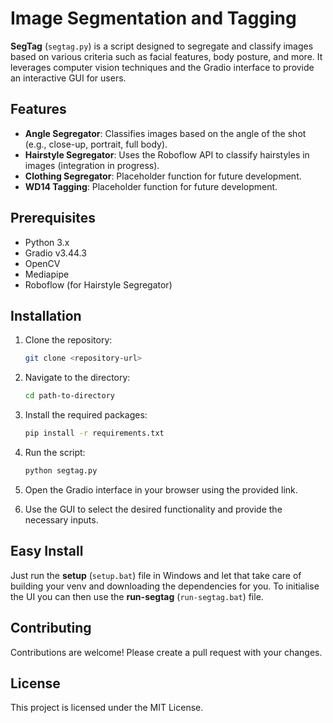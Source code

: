 # Image Segmentation and Tagging

**SegTag** (`segtag.py`) is a script designed to segregate and classify images based on various criteria such as facial features, body posture, and more. It leverages computer vision techniques and the Gradio interface to provide an interactive GUI for users.

## Features

- **Angle Segregator**: Classifies images based on the angle of the shot (e.g., close-up, portrait, full body).
- **Hairstyle Segregator**: Uses the Roboflow API to classify hairstyles in images (integration in progress).
- **Clothing Segregator**: Placeholder function for future development.
- **WD14 Tagging**: Placeholder function for future development.

## Prerequisites

- Python 3.x
- Gradio v3.44.3
- OpenCV
- Mediapipe
- Roboflow (for Hairstyle Segregator)

## Installation

1. Clone the repository:
   ```bash
   git clone <repository-url>

2. Navigate to the directory:
   ```bash
   cd path-to-directory

2. Install the required packages:
   ```bash
   pip install -r requirements.txt

3. Run the script:
   ```bash
   python segtag.py

4. Open the Gradio interface in your browser using the provided link.

5. Use the GUI to select the desired functionality and provide the necessary inputs.

## Easy Install
Just run the **setup** (`setup.bat`) file in Windows and let that take care of building your venv and downloading the dependencies for you. To initialise the UI you can then use the **run-segtag** (`run-segtag.bat`) file.

## Contributing
Contributions are welcome! Please create a pull request with your changes.

## License
This project is licensed under the MIT License.



